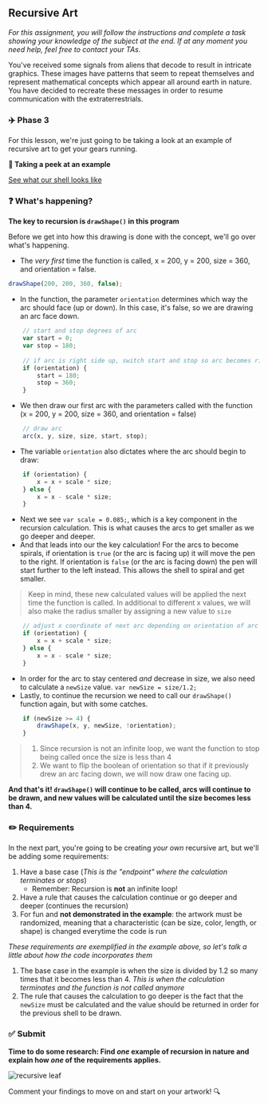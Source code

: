## Recursive Art

*For this assignment, you will follow the instructions and complete a task showing your knowledge of the subject at the end. If at any moment you need help, feel free to contact your TAs.*

You've received some signals from aliens that decode to result in intricate graphics. These images have patterns that seem to repeat themselves and represent mathematical concepts which appear all around earth in nature. You have decided to recreate these messages in order to resume communication with the extraterrestrials.
### :airplane: Phase 3

For this lesson, we're just going to be taking a look at an example of recursive art to get your gears running.

**:eyes: Taking a peek at an example**

[See what our shell looks like](https://www.khanacademy.org/computer-programming/drawing-a-shell-through-recursion/5014901340454912)

### :question: What's happening?

**The key to recursion is `drawShape()` in this program**

Before we get into how this drawing is done with the concept, we'll go over what's happening.

* The *very first* time the function is called, x = 200, y = 200, size = 360, and orientation = false.
```js
drawShape(200, 200, 360, false);
```

* In the function, the parameter `orientation` determines which way the arc should face (up or down). In this case, it's false, so we are drawing an arc face down.
```js
    // start and stop degrees of arc
    var start = 0;
    var stop = 180;
    
    // if arc is right side up, switch start and stop so arc becomes right side up
    if (orientation) {
        start = 180;
        stop = 360;
    }
```

* We then draw our first arc with the parameters called with the function (x = 200, y = 200, size = 360, and orientation = false)
```js
    // draw arc
    arc(x, y, size, size, start, stop);
```

* The variable `orientation` also dictates where the arc should begin to draw:
```js
    if (orientation) {
        x = x + scale * size;
    } else {
        x = x - scale * size;
    }
```

* Next we see `var scale = 0.085;`, which is a key component in the recursion calculation. This is what causes the arcs to get smaller as we go deeper and deeper.
* And that leads into our the key calculation! For the arcs to become spirals, if orientation is `true` (or the arc is facing up) it will move the pen to the right. If orientation is `false` (or the arc is facing down) the pen will start further to the left instead. This allows the shell to spiral and get smaller.
> Keep in mind, these new calculated values will be applied the next time the function is called. In additional to different x values, we will also make the radius smaller by assigning a new value to `size`
```js
    // adjust x coordinate of next arc depending on orientation of arc
    if (orientation) {
        x = x + scale * size;
    } else {
        x = x - scale * size;
    }
```
* In order for the arc to stay centered *and* decrease in size, we also need to calculate a `newSize` value. `var newSize = size/1.2;`
* Lastly, to continue the recursion we need to call our `drawShape()` function again, but with some catches.
```js
    if (newSize >= 4) {
        drawShape(x, y, newSize, !orientation);
    }
```
> 1. Since recursion is not an infinite loop, we want the function to stop being called once the size is less than 4
> 2. We want to flip the boolean of orientation so that if it previously drew an arc facing down, we will now draw one facing up.

**And that's it! `drawShape()` will continue to be called, arcs will continue to be drawn, and new values will be calculated until the size becomes less than 4.**


### :pencil2: Requirements

In the next part, you're going to be creating *your own* recursive art, but we'll be adding some requirements:
1) Have a base case (*This is the "endpoint" where the calculation terminates or stops*)
    * Remember: Recursion is **not** an infinite loop!
2) Have a rule that causes the calculation continue or go deeper and deeper (continues the recursion)
3) For fun and **not demonstrated in the example**: the artwork must be randomized, meaning that a characteristic (can be size, color, length, or shape) is changed everytime the code is run

*These requirements are exemplified in the example above, so let's talk a little about how the code incorporates them*

1) The base case in the example is when the size is divided by 1.2 so many times that it becomes less than 4. *This is when the calculation terminates and the function is not called anymore*
2) The rule that causes the calculation to go deeper is the fact that the `newSize` must be calculated and the value should be returned in order for the previous shell to be drawn.

### ✅ Submit

**Time to do some research: Find *one* example of recursion in nature and explain how *one* of the requirements applies.**

![recursive leaf](https://qph.fs.quoracdn.net/main-qimg-391b16b1db97d8d518a0abf46cf725d2)

Comment your findings to move on and start on your artwork! :mag:
